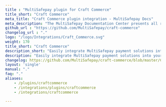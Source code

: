 ```yaml
---
title : "MultiSafepay plugin for Craft Commerce"
title_short: "Craft Commerce"
meta_title: "Craft Commerce plugin integration - MultiSafepay Docs"
meta_description: "The MultiSafepay Documentation Center presents all relevant information about our Plugins and API. You can also find support pages for payment methods, tools and general questions as well as the contact details of our Support and Integration Teams."
github_url : "https://github.com/MultiSafepay/craft-commerce"
changelog_url : "."
logo: "/logo/Integrations/Craft_Commerce.svg"
weight: 170
title_short: "Craft Commerce"
description_short: "Easily integrate MultiSafepay payment solutions into your Craft Commerce webshop with the free plugin."
description: "Easily integrate MultiSafepay payment solutions into your Craft Commerce webshop with the free and completely new Craft Commerce 3 plugin."
changelog: https://github.com/MultiSafepay/craft-commerce/blob/master/CHANGELOG.md
layout: 'single'
manual: "."
faq: "."
aliases: 
    - /plugins/craftcommerce
    - /integrations/plugins/craftcommerce
    - /integrations/craftcommerce

---
```

